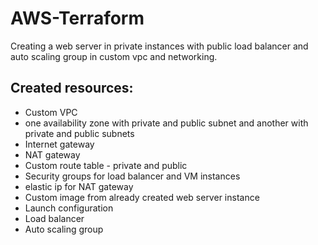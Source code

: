 # AWS-Terraform
Creating a web server in private instances with public load balancer and auto scaling group in custom vpc and networking.


## Created resources:
* Custom VPC
* one availability zone with private and public subnet and another with private and public subnets
* Internet gateway
* NAT gateway
* Custom route table - private and public
* Security groups for load balancer and VM instances
* elastic ip for NAT gateway
* Custom image from already created web server instance
* Launch configuration
* Load balancer
* Auto scaling group
